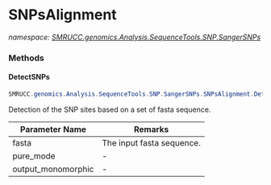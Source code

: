 ﻿# SNPsAlignment
_namespace: [SMRUCC.genomics.Analysis.SequenceTools.SNP.SangerSNPs](./index.md)_





### Methods

#### DetectSNPs
```csharp
SMRUCC.genomics.Analysis.SequenceTools.SNP.SangerSNPs.SNPsAlignment.DetectSNPs(SMRUCC.genomics.SequenceModel.FASTA.FastaFile,System.Int32,System.Int32,SMRUCC.genomics.Analysis.SequenceTools.SNP.SangerSNPs.SNPsAln@)
```
Detection of the SNP sites based on a set of fasta sequence.

|Parameter Name|Remarks|
|--------------|-------|
|fasta|The input fasta sequence.|
|pure_mode|-|
|output_monomorphic|-|



